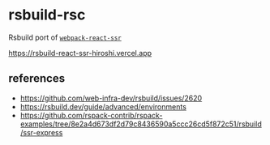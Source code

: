 # rsbuild-rsc

Rsbuild port of [`webpack-react-ssr`](https://github.com/hi-ogawa/reproductions/tree/main/webpack-react-ssr)

https://rsbuild-react-ssr-hiroshi.vercel.app

## references

- https://github.com/web-infra-dev/rsbuild/issues/2620
- https://rsbuild.dev/guide/advanced/environments
- https://github.com/rspack-contrib/rspack-examples/tree/8e2a4d673df2d79c8436590a5ccc26cd5f872c51/rsbuild/ssr-express
